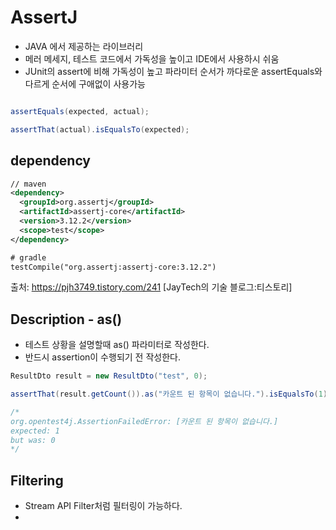 # AssertJ
- JAVA 에서 제공하는 라이브러리
- 메러 메세지, 테스트 코드에서 가독성을 높이고 IDE에서 사용하시 쉬움
- JUnit의 assert에 비해 가독성이 높고 파라미터 순서가 까다로운 assertEquals와 다르게 순서에 구애없이 사용가능

```java

assertEquals(expected, actual);

assertThat(actual).isEqualsTo(expected);

```

## dependency

```xml
// maven
<dependency>
  <groupId>org.assertj</groupId>
  <artifactId>assertj-core</artifactId>
  <version>3.12.2</version>
  <scope>test</scope>
</dependency>

# gradle
testCompile("org.assertj:assertj-core:3.12.2")

```
출처: https://pjh3749.tistory.com/241 [JayTech의 기술 블로그:티스토리]

## Description - as()
- 테스트 상황을 설명할때 as() 파라미터로 작성한다.
- 반드시 assertion이 수행되기 전 작성한다.

```java
ResultDto result = new ResultDto("test", 0);

assertThat(result.getCount()).as("카운트 된 항목이 없습니다.").isEqualsTo(1);

/* 
org.opentest4j.AssertionFailedError: [카운트 된 항목이 없습니다.] 
expected: 1
but was: 0
*/	

```

## Filtering 
- Stream API Filter처럼 필터링이 가능하다.
- 